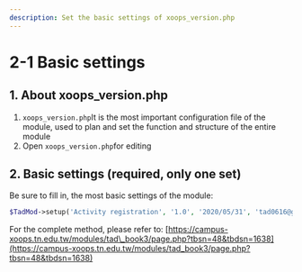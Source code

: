 ```yaml
---
description: Set the basic settings of xoops_version.php
---
```


# 2-1 Basic settings

## 1. About xoops\_version.php

1. `xoops_version.php`It is the most important configuration file of the module, used to plan and set the function and structure of the entire module
2. Open `xoops_version.php`for editing

## 2. Basic settings \(required, only one set\)

Be sure to fill in, the most basic settings of the module:

```php
$TadMod->setup('Activity registration', '1.0', '2020/05/31', 'tad0616@gmail.com', 'Tad');
```

For the complete method, please refer to: [https://campus-xoops.tn.edu.tw/modules/tad\_book3/page.php?tbsn=48&tbdsn=1638](https://campus-xoops.tn.edu.tw/modules/tad_book3/page.php?tbsn=48&tbdsn=1638)

